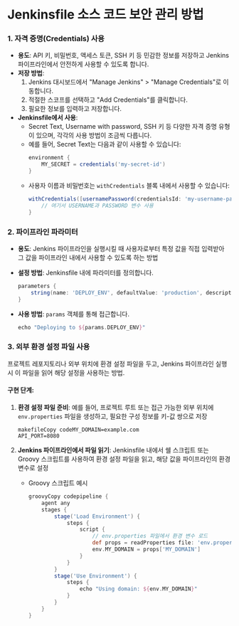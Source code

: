 # Jenkinsfile 소스 코드 보안 관리 방법

### 1. 자격 증명(Credentials) 사용

- **용도**: API 키, 비밀번호, 액세스 토큰, SSH 키 등 민감한 정보를 저장하고 Jenkins 파이프라인에서 안전하게 사용할 수 있도록 합니다.
- **저장 방법**:
  1. Jenkins 대시보드에서 "Manage Jenkins" > "Manage Credentials"로 이동합니다.
  2. 적절한 스코프를 선택하고 "Add Credentials"를 클릭합니다.
  3. 필요한 정보를 입력하고 저장합니다.
- **Jenkinsfile에서 사용**:
  - Secret Text, Username with password, SSH 키 등 다양한 자격 증명 유형이 있으며, 각각의 사용 방법이 조금씩 다릅니다.
  - 예를 들어, Secret Text는 다음과 같이 사용할 수 있습니다:
    ```groovy
    environment {
        MY_SECRET = credentials('my-secret-id')
    }
    ```
  - 사용자 이름과 비밀번호는 `withCredentials` 블록 내에서 사용할 수 있습니다:
    ```groovy
    withCredentials([usernamePassword(credentialsId: 'my-username-password-id', usernameVariable: 'USERNAME', passwordVariable: 'PASSWORD')]) {
        // 여기서 USERNAME과 PASSWORD 변수 사용
    }
    ```



### 2. 파이프라인 파라미터

- **용도**: Jenkins 파이프라인을 실행시킬 때 사용자로부터 특정 값을 직접 입력받아 그 값을 파이프라인 내에서 사용할 수 있도록 하는 방법
- **설정 방법**: Jenkinsfile 내에 파라미터를 정의합니다.
  
  ```groovy
  parameters {
      string(name: 'DEPLOY_ENV', defaultValue: 'production', description: 'Deployment environment')
  }
  ```
- **사용 방법**: `params` 객체를 통해 접근합니다.
  ```groovy
  echo "Deploying to ${params.DEPLOY_ENV}"
  ```



### 3. 외부 환경 설정 파일 사용

프로젝트 레포지토리나 외부 위치에 환경 설정 파일을 두고, Jenkins 파이프라인 실행 시 이 파일을 읽어 해당 설정을 사용하는 방법.

#### 구현 단계:

1. **환경 설정 파일 준비**: 예를 들어, 프로젝트 루트 또는 접근 가능한 외부 위치에 `env.properties` 파일을 생성하고, 필요한 구성 정보를 키-값 쌍으로 저장

   ```
   makefileCopy codeMY_DOMAIN=example.com
   API_PORT=8080
   ```

2. **Jenkins 파이프라인에서 파일 읽기**: Jenkinsfile 내에서 쉘 스크립트 또는 Groovy 스크립트를 사용하여 환경 설정 파일을 읽고, 해당 값을 파이프라인의 환경 변수로 설정

   - Groovy 스크립트 예시

     ```groovy
     groovyCopy codepipeline {
         agent any
         stages {
             stage('Load Environment') {
                 steps {
                     script {
                         // env.properties 파일에서 환경 변수 로드
                         def props = readProperties file: 'env.properties'
                         env.MY_DOMAIN = props['MY_DOMAIN']
                     }
                 }
             }
             stage('Use Environment') {
                 steps {
                     echo "Using domain: ${env.MY_DOMAIN}"
                 }
             }
         }
     }
     ```